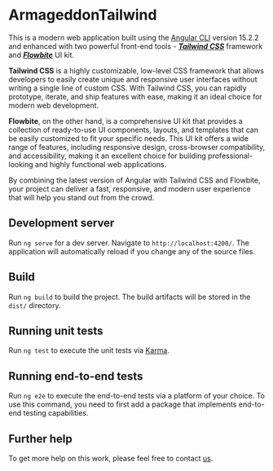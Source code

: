 # ArmageddonTailwind

This is a modern web application built using the [Angular CLI](https://github.com/angular/angular-cli) version 15.2.2 and enhanced with two powerful front-end tools - [_**Tailwind CSS**_](https://tailwindcss.com/) framework and [_**Flowbite**_](https://flowbite.com/) UI kit.

**Tailwind CSS** is a highly customizable, low-level CSS framework that allows developers to easily create unique and responsive user interfaces without writing a single line of custom CSS. With Tailwind CSS, you can rapidly prototype, iterate, and ship features with ease, making it an ideal choice for modern web development.

**Flowbite**, on the other hand, is a comprehensive UI kit that provides a collection of ready-to-use UI components, layouts, and templates that can be easily customized to fit your specific needs. This UI kit offers a wide range of features, including responsive design, cross-browser compatibility, and accessibility, making it an excellent choice for building professional-looking and highly functional web applications.

By combining the latest version of Angular with Tailwind CSS and Flowbite, your project can deliver a fast, responsive, and modern user experience that will help you stand out from the crowd.

## Development server

Run `ng serve` for a dev server. Navigate to `http://localhost:4200/`. The application will automatically reload if you change any of the source files.

## Build

Run `ng build` to build the project. The build artifacts will be stored in the `dist/` directory.

## Running unit tests

Run `ng test` to execute the unit tests via [Karma](https://karma-runner.github.io).

## Running end-to-end tests

Run `ng e2e` to execute the end-to-end tests via a platform of your choice. To use this command, you need to first add a package that implements end-to-end testing capabilities.

## Further help

To get more help on this work, please feel free to contact [us](mailto:sangay9yonten@gmail.com).
